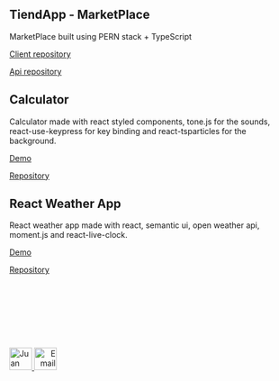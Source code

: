 
## TiendApp - MarketPlace

MarketPlace built using PERN stack + TypeScript


[Client repository](https://github.com/Henry-Cohorte-12-Grupo-1/Client-TiendaPP)

[Api repository](https://github.com/Henry-Cohorte-12-Grupo-1/Api-TiendaPP)

## Calculator

Calculator made with react styled components, tone.js for the sounds, react-use-keypress for key binding and react-tsparticles for the background.


[Demo](https://jupaolivera.github.io/Calculator-React-Sounds/)

[Repository](https://github.com/Jupaolivera/Calculator-React-Sounds)

## React Weather App

React weather app made with react, semantic ui, open weather api, moment.js and react-live-clock.


[Demo](https://jupaolivera.github.io/Weather-App-React/)

[Repository](https://github.com/Jupaolivera/Weather-App-React)

<br><br/>
<br><br/>
<br><br/>


<p>
   <a href="https://www.linkedin.com/in/juan-pablo-olivera/">
      <img src="https://www.vectorlogo.zone/logos/linkedin/linkedin-icon.svg" alt="Juan Pablo Olivera LinkedIn Profile" height="40" width="40">
   </a>   
   <a align='right' href="mailto:juanpablooliv94@gmail.com">
      <img alt="Email" src="https://www.vectorlogo.zone/logos/gmail/gmail-icon.svg" height="40" width="40"/>
   </a>  
</p>
